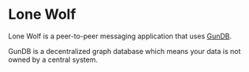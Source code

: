 # Lone Wolf
Lone Wolf is a peer-to-peer messaging application that uses [GunDB](https://gun.eco).

GunDB is a decentralized graph database which means your data is not owned by a central
system.

